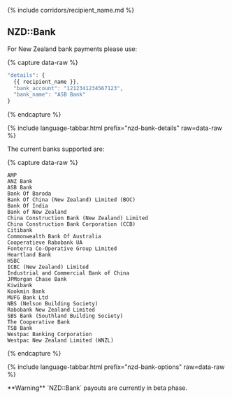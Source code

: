 {% include corridors/recipient_name.md %}

## NZD::Bank

For New Zealand bank payments please use:

{% capture data-raw %}
```javascript
"details": {
  {{ recipient_name }},
  "bank_account": "1212341234567123",
  "bank_name": "ASB Bank"
}
```
{% endcapture %}

{% include language-tabbar.html prefix="nzd-bank-details" raw=data-raw %}

The current banks supported are:

{% capture data-raw %}
```
AMP
ANZ Bank
ASB Bank
Bank Of Baroda
Bank Of China (New Zealand) Limited (BOC)
Bank Of India
Bank of New Zealand
China Construction Bank (New Zealand) Limited
China Construction Bank Corporation (CCB)
Citibank
Commonwealth Bank Of Australia
Cooperatieve Rabobank UA
Fonterra Co-Operative Group Limited
Heartland Bank
HSBC
ICBC (New Zealand) Limited
Industrial and Commercial Bank of China
JPMorgan Chase Bank
Kiwibank
Kookmin Bank
MUFG Bank Ltd
NBS (Nelson Building Society)
Rabobank New Zealand Limited
SBS Bank (Southland Building Society)
The Cooperative Bank
TSB Bank
Westpac Banking Corporation
Westpac New Zealand Limited (WNZL)

```
{% endcapture %}

{% include language-tabbar.html prefix="nzd-bank-options" raw=data-raw %}

<div class="alert alert-warning" markdown="1">
**Warning** `NZD::Bank` payouts are currently in beta phase.
</div>